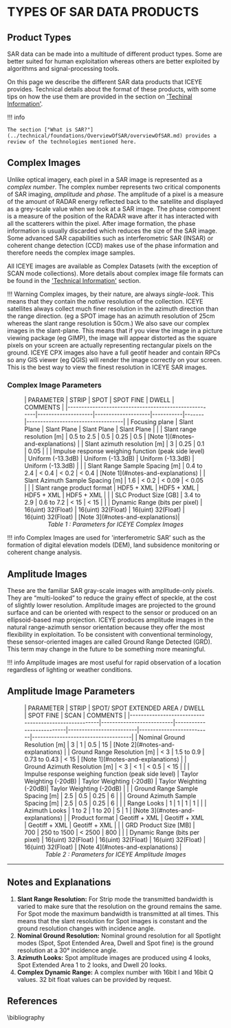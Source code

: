# TYPES OF SAR DATA PRODUCTS

## Product Types

SAR data can be made into a multitude of different product types. Some are better suited for human exploitation whereas others are better exploited by algorithms and signal-processing tools.

On this page we describe the different SAR data products that ICEYE provides. Technical details about the format of these products, with some tips on how the use them are provided in the section on ['Techinal Information'](../technical/productFormats/introduction.md).

!!! info

    The section ["What is SAR?"](../technical/foundations/OverviewOfSAR/overviewOfSAR.md) provides a review of the technologies mentioned here. 

<!---
There are three different *levels* of SAR data product:

* RAW RADAR Data
* Single Look Complex imagery
* Multi-looked amplitude imagery
* Orthorectified imagery
-->

<!-- ## RAW RADAR Data -->
<!-- Each satellite transmits many pulses per second (between 2 and 7 thousand) and then listens to their reflections from the Earth's surface. The recorded reflected data forms the basic ingredients of every SAR image. This data is downloaded to the ground and passed through one of ICEYE's image formation processors where it is converted into a SAR image. -->
<!---->
<!-- The image formation processing performed on the raw data can be implemented in many different ways in the same way that a cake can be made from raw ingredients using many different recipes. We try to process the images in a way that is useful to the largest number of customers. If the standard processing is not quite what you want, you have two options: the first is to discuss your needs with our Cusomer Operations and Satellite Planning team who will get the SAR Engineers involved to see how we can help. The second option is to request the RAW SAR pulse data and pass this through your own SAR image formation processor. We provide this data in the US Government sponsored, sensor-agnostic format called 'Compensated Phase History Data' (CPHD).  -->
<!---->
<!-- !!! info -->
<!--     CPHD is particularly useful for governments - especially if they process SAR imagery from other vendors in addition to ICEYE. Controlling how the image is produced allows the images to be precisely compared and combined. It also allows a level of data assurance for the government as the integrity of the individual SAR pulses echoes can be validated. -->


## Complex Images

Unlike optical imagery, each pixel in a SAR image is represented as a *complex number*. The complex number represents two critical components of SAR imaging, *amplitude* and *phase*. The amplitude of a pixel is a measure of the amount of RADAR energy reflected back to the satellite and displayed as a grey-scale value when we look at a SAR image. The phase component is a measure of the position of the RADAR wave after it has interacted with all the scatterers within the pixel. After image formation, the phase information is usually discarded which reduces the size of the SAR image. Some advanced SAR capabilities such as interferometric SAR (INSAR) or coherent change detection (CCD) makes use of the phase information and therefore needs the complex image samples.

All ICEYE images are available as Complex Datasets (with the exception of SCAN mode collections). More details about complex image file formats can be found in the ['Technical Information'](../technical/productFormats/slc.md) section.

<!---
<span style="color:darkred">[TODO] make animation showing the nature of a complex image </span>.


### IQ Image Format
The conventional way of storing complex imagery is know as the *IQ Format*. In this format, each pixel is stored as two values, one called '*I*' (standing for 'In-phase') and one called '*Q*' (standing for 'Quadrature'). Because the format does not directly store the amplitude imformation, then a conversion must be made to view the image. Being a well understood standard however, there are many tools, often open-source, that can be used to help with IQ image operations. (eg SNAP[@snap]).

### CPX Image Format
In order to make the complex data more accessible to users, ICEYE has developed a new file format called '**CPX**'. Unlike the *IQ* format, which requires specialist tools to view the information, the CPX format uses a regular geoTiff container so the image can be viewed by normal (and geospatial) image viewers. The file contains two bands; the first contains the amplitude data of the scene (so that anyone openining the file will be able to recognise that it is a SAR image). The second band contains the phase information that can be exploited in the usual way.
-->

!!! Warning 
    Complex images, by their nature, are always *single-look*. This means that they contain the *native* resolution of the collection. ICEYE satellites always collect much finer resolution in the azimuth direction than the range direction. (eg a SPOT image has an azimuth resolution of 25cm whereas the slant range resolution is 50cm.) We also save our complex images in the slant-plane. This means that if you view the image in a picture viewing package (eg GIMP), the image will appear distorted as the square pixels on your screen are actually representing rectangular pixels on the ground. ICEYE CPX images also have a full geotif header and contain RPCs so any GIS viewer (eg QGIS) will render the image correctly on your screen. This is the best way to  view the finest resolution in ICEYE SAR images.

### Complex Image Parameters
<figure markdown>
| PARAMETER                                            | STRIP              | SPOT               | SPOT FINE | DWELL | COMMENTS                          |
|------------------------------------------------------|--------------------|--------------------|-----------|-------|-----------------------------------|
| Focusing plane                                       |  Slant Plane       | Slant Plane        | Slant Plane | Slant Plane |                           |
| Slant range resolution [m]                           | 0.5 to 2.5         | 0.5                | 0.25 | 0.5 | [Note 1](#notes-and-explanations) |
| Slant azimuth resolution [m]                         | 3                  | 0.25               | 0.1 | 0.05 |                           |
| Impulse response weighing function (peak side level) | Uniform (-13.3dB)  | Uniform (-13.3dB)  | Uniform (-13.3dB) | Uniform (-13.3dB) |                                  |
| Slant Range Sample Spacing [m]                       | 0.4 to 2.4         | < 0.4              | < 0.2 | < 0.4 | [Note 1](#notes-and-explanations) | 
| Slant Azimuth Sample Spacing [m]                     | 1.6                | < 0.2              | < 0.09 | < 0.05 |                             |
| Slant range product format                           | HDF5 + XML         | HDF5 + XML         | HDF5 + XML | HDF5 + XML |                                  |
| SLC Product Size [GB]                                | 3.4 to 2.9         | 0.6 to 7.2         |  < 15  | < 15 |                                |
| Dynamic Range (bits per pixel)                       | 16(uint) 32(Float) | 16(uint) 32(Float) | 16(uint) 32(Float)  | 16(uint) 32(Float) | [Note 3](#notes-and-explanations)| 
<figcaption align = "center"><em>Table 1 : Parameters for ICEYE Complex Images</em></figcaption>
</figure>

<!---
## Multi-looked Amplitude Images

Once the complex SAR image has been formed, additional processing is applied to make it as useful as possible for human exploitation. The image is first *mult

<span style="color:darkred">[TODO] make animation showing multi-looking. </span>.


## Orthorectified imagery

SAR complex images contain pixels that have both amplitude and phase values. They are produced at full resolution and are projected in the inclined direction of illumination, called the slant plane. Since complex images retain phase information, they can be used to produce numerous SAR products like coherent change images and precise surface motion measurements.
-->

!!! info
    Complex Images are used for 'interferometric SAR' such as the formation of digital elevation models (DEM), land subsidence monitoring or coherent change analysis.

## Amplitude Images

These are the familiar SAR gray-scale images with amplitude-only pixels. They are “multi-looked” to reduce the grainy effect of speckle, at the cost of slightly lower resolution. Amplitude images are projected to the ground surface and can be oriented with respect to the sensor or produced on an ellipsoid-based map projection. ICEYE produces amplitude images in the natural range-azimuth sensor orientation because they offer the most flexibility in exploitation. To be consistent with conventional terminology, these sensor-oriented images are called Ground Range Detected (GRD). This term may change in the future to be something more meaningful.

!!! info
    Amplitude images are most useful for rapid observation of a location regardless of lighting or weather conditions.



## Amplitude Image Parameters
<figure markdown>
| PARAMETER                                            | STRIP                    | SPOT/ SPOT EXTENDED AREA / DWELL                     | SPOT FINE               | SCAN                     | COMMENTS                           |
|------------------------------------------------------|--------------------------|--------------------------|-------------------------|--------------------------|------------------------------------|
| Nominal Ground Resolution [m]                          | 3                      | 1               | 0.5             | 15                     |  [Note 2](#notes-and-explanations) |
| Ground Range Resolution [m]                          | < 3                      | 1.5 to 0.9               | 0.73 to 0.43            | < 15                     |  [Note 1](#notes-and-explanations) |
| Ground Azimuth Resolution [m]                        | < 3                      | < 1                      | < 0.5                   | < 15                     |                                    |
| Impulse response weighing function (peak side level) | Taylor Weighting (-20dB) | Taylor Weighting (-20dB) | Taylor Weighting (-20dB)| Taylor Weighting (-20dB) |                                    |
| Ground Range Sample Spacing [m]                      | 2.5                      | 0.5                      | 0.25                    | 6                        |                                    |
| Ground Azimuth Sample Spacing [m]                    | 2.5                      | 0.5                      | 0.25                    | 6                        |                                    |
| Range Looks                                          | 1                        | 1                        | 1                       | 1                        |                                    |
| Azimuth Looks                                        | 1 to 2                   | 1 to 20                  | 5                       |  1                        |     [Note 3](#notes-and-explanations)                               |
| Product format                                       | Geotiff + XML            | Geotiff + XML            | Geotiff + XML           | Geotiff + XML            |                                    |
| GRD Product Size [MB]                                | 700                      | 250 to 1500                     | < 2500                  | 800                      |                                    |
| Dynamic Range (bits per pixel)                       | 16(uint) 32(Float)       | 16(uint) 32(Float)       | 16(uint) 32(Float)      | 16(uint) 32(Float)       | [Note 4](#notes-and-explanations) |
<figcaption align = "center"><em>Table 2 : Parameters for ICEYE Amplitude Images</em></figcaption>
</figure>

-----

## Notes and Explanations
1. **Slant Range Resolution:** For Strip mode the transmitted bandwidth is varied to make sure that the resolution on the ground remains the same. For Spot mode the maximum bandwidth is transmitted at all times. This means that the slant resolution for Spot images is constant and the ground resolution changes with incidence angle.
2. **Nominal Ground Resolution:**  Nominal ground resolution for all Spotlight modes (Spot, Spot Entended Area, Dwell and Spot fine) is the ground resolution at a 30° incidence angle. 
3. **Azimuth Looks:** Spot amplitude images are produced using 4 looks, Spot Extended Area 1 to 2 looks, and Dwell 20 looks.
4. **Complex Dynamic Range:** A complex number with 16bit I and 16bit Q values. 32 bit float values can be provided by request.


## References
\bibliography
